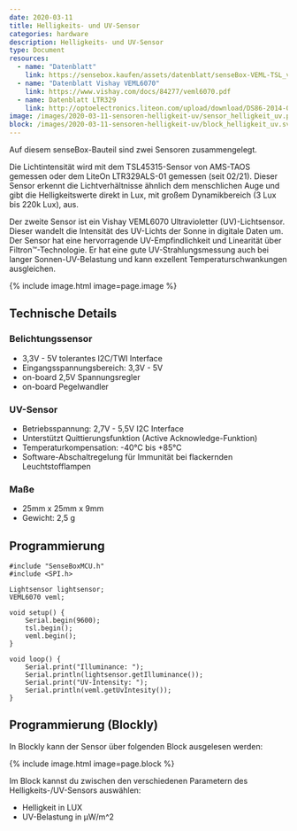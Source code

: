 ```yaml
---
date: 2020-03-11
title: Helligkeits- und UV-Sensor
categories: hardware
description: Helligkeits- und UV-Sensor
type: Document
resources:
  - name: "Datenblatt"
    link: https://sensebox.kaufen/assets/datenblatt/senseBox-VEML-TSL_v20.pdf
  - name: "Datenblatt Vishay VEML6070"
    link: https://www.vishay.com/docs/84277/veml6070.pdf
  - name: Datenblatt LTR329
    link: http://optoelectronics.liteon.com/upload/download/DS86-2014-0006/LTR-329ALS-01_DS_V1.pdf
image: /images/2020-03-11-sensoren-helligkeit-uv/sensor_helligkeit_uv.png
block: /images/2020-03-11-sensoren-helligkeit-uv/block_helligkeit_uv.svg
---
```



Auf diesem senseBox-Bauteil sind zwei Sensoren zusammengelegt.

Die Lichtintensität wird mit dem TSL45315-Sensor von AMS-TAOS gemessen oder dem LiteOn LTR329ALS-01 gemessen (seit 02/21). Dieser Sensor erkennt die Lichtverhältnisse ähnlich dem menschlichen Auge und gibt die Helligkeitswerte direkt in Lux, mit großem Dynamikbereich (3 Lux bis 220k Lux), aus.

Der zweite Sensor ist ein Vishay VEML6070 Ultravioletter (UV)-Lichtsensor. Dieser wandelt die Intensität des UV-Lichts der Sonne in digitale Daten um. Der Sensor hat eine hervorragende UV-Empfindlichkeit und Linearität über Filtron™-Technologie. Er hat eine gute UV-Strahlungsmessung auch bei langer Sonnen-UV-Belastung und kann exzellent Temperaturschwankungen ausgleichen.

{% include image.html image=page.image %}

## Technische Details

### Belichtungssensor

* 3,3V - 5V tolerantes I2C/TWI Interface
* Eingangsspannungsbereich: 3,3V - 5V
* on-board 2,5V Spannungsregler
* on-board Pegelwandler

### UV-Sensor

* Betriebsspannung: 2,7V - 5,5V I2C Interface
* Unterstützt Quittierungsfunktion (Active Acknowledge-Funktion)
* Temperaturkompensation: -40°C bis +85°C
* Software-Abschaltregelung für Immunität bei flackernden Leuchtstofflampen

### Maße
* 25mm x 25mm x 9mm
* Gewicht: 2,5 g

## Programmierung

```arduino
#include "SenseBoxMCU.h"
#include <SPI.h>

Lightsensor lightsensor;
VEML6070 veml;

void setup() {
    Serial.begin(9600);
    tsl.begin();
    veml.begin();
}

void loop() {
    Serial.print("Illuminance: ");
    Serial.println(lightsensor.getIlluminance());
    Serial.print("UV-Intensity: ");
    Serial.println(veml.getUvIntesity());
}
```

## Programmierung (Blockly)

In Blockly kann der Sensor über folgenden Block ausgelesen werden:

{% include image.html image=page.block %}

Im Block kannst du zwischen den verschiedenen Parametern des Helligkeits-/UV-Sensors auswählen:

- Helligkeit in LUX
- UV-Belastung in µW/m^2

